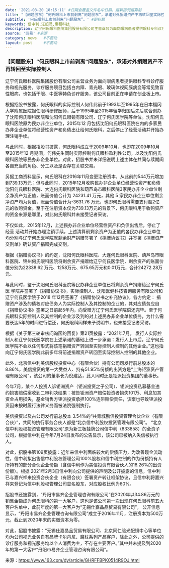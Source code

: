 ```yaml
---
date: '2021-08-20 18:15:11' #日期会覆盖文件名中日期，越新排列越靠前
title: "【问题股东】“何氏眼科上市前剥离“问题股东”，承诺对外捐赠资产不再转回至实际控制人" #标题
subtitle: '何氏眼科上市前剥离“问题股东”。' #副标题
keywords: 信中利,汪超涌,惠程科技
description: 辽宁何氏眼科医院集团股份有限公司主营业务为面向眼病患者提供眼科专科诊疗服务和视光服务，诊疗服务项目包括白内障、青光眼、玻璃体视网膜病变等常见致盲性眼病，也包括干眼、中医等特色诊疗服务，该公司目前正在申请在创业板上市。
source: '网易' #来源
category: news   #不要动
layout: post     #不要动
---
```


### 【问题股东】“何氏眼科上市前剥离“问题股东”，承诺对外捐赠资产不再转回至实际控制人

辽宁何氏眼科医院集团股份有限公司主营业务为面向眼病患者提供眼科专科诊疗服务和视光服务，诊疗服务项目包括白内障、青光眼、玻璃体视网膜病变等常见致盲性眼病，也包括干眼、中医等特色诊疗服务，该公司目前正在申请在创业板上市。

根据招股书披露，何氏眼科的实际控制人何伟此前于1993年至1995年在日本福冈大学附属医院担任眼科研修医师，后于1995年至2015年留学归国后先后联合创办了沈阳何氏眼科医院和沈阳何氏眼镜有限公司、辽宁何氏医学院等单位。沈阳何氏眼科医院原为民办非企业单位，2015年12 月包括沈阳何氏眼科医院在内的多家民办非企业单位将经营性资产和负债出让给何氏眼科，之后停止了经营活动并开始办理注销手续。

与此同时，根据招股书披露，何氏眼科成立于2009年10月，也即在2009年10月至2015年12 月期间，何伟先生同时实际控制何氏眼科盈利性公司，以及沈阳何氏眼科医院等民办非企业单位。对此，招股书并未详细说明上述主体在共同存续期间各自充当的角色、分工以及是否存在关联交易。

另据工商资料显示，何氏眼科在2016年11月变更注册资本，从此前的544万元增加到739.13万元；但与此同时，2015年12月收购民办非企业单位经营性资产和负债沈阳何氏眼科医院、大连何氏眼科医院和葫芦岛市眼科医院3家民办非企业单位剩余净资产为正值，账面价值合计为 24231.41 万元，其他 5 家民办非企业单位剩余净资产均为负值，账面价值合计为-3631.76 万元，也即何氏眼科需要支付超2亿元的收购资金。至于在注册资本仅为739.13万元的背景下，何氏眼科用于收购资产的资金来源是哪里，对此何氏眼科并未接受记者采访。

不仅如此，2015年12月，上述民办非企业单位经营性资产和负债出售后，停止了经营 活动并开始办理注销手续，上述清算前剩余资产为正值的各民办非企业单位均分别与辽宁何氏医学院就剩余财产捐赠签署了《捐赠协议书》并签署《捐赠资产交割单》确认资产捐赠完成交割。

根据《捐赠协议书》的约定，沈阳何氏眼科医院、大连何氏眼科医院、葫芦岛市眼科医院、锦州何氏眼科医院将剩余资产捐赠给辽宁何氏医学院，剩余资产的账面价值分别为22338.62 万元、1258万元、675.65万元和0.01万元，合计24272.28万元。

与此同时，鉴于沈阳何氏眼科医院等民办非企业单位已将剩余资产捐赠给辽宁何氏医 学院并签署了《捐赠协议书》，实际控制人、沈阳医健科技咨询服务有限公司和辽宁何氏医学院于2018 年12月签署了《捐赠协议书之补充协议》，各方约定： 捐赠资产涉及的债权对应债务人为实际控制人及其控制的企业的，其对应债务应自《捐赠协议书》签署之日前起5年内，向受赠方辽宁何氏医学院偿还完毕。至于何氏眼科实际控制人及其控制的企业涉及到的对上述民办非企业单位债务，为什么需要长达5年的时间进行偿还，何氏眼科同样未予说明书，也未接受记者采访。

根据《关于第三轮审核问询函的回复》第21页披露：“2021年7月， 发行人实际控制人和辽宁何氏医学院在上述承诺的基础上进一步承诺：发行人上市后，辽宁何氏医学院不会以任何形式将该笔捐赠资产转回至实际控制人控制的其他企业。”这也指向辽宁何氏医学院此前多年将前述捐赠资产转回至实际控制人控制的其他企业。

此外，北京信中利美信股权投资中心（有限合伙）持有公司司发行前总股本的 8.86%，美信投资的第一大受益人、持有51.95%份额的出资方是“上海钜澎资产管理有限公司”，该公司的董事长为倪建达，此人同时还是钜派投资集团的董事长。

今年7月，某个人投资人诉钜洲资产（钜派投资之子公司）、钜派投资私募基金违约损害赔偿案收到二审判决结果：被告钜洲资产赔偿投资者损失101万、利息加其资金占用损失，基金销售方钜派投资承担100%连带赔偿责任，该案也导致钜派投资因未按时履行法律义务而被法院强制执行。

美信投资以及占公司发行前总股本 3.54%的“共青城鹏信投资管理合伙企业（有限合伙）”，共同的执行事务合伙人都是“北京信中利股权投资管理有限公司”。 “北京信中利股权投资管理有限公司”原为新三板挂牌公司信中利（833858）的全资子公司，根据信中利在今年7月24日发布的公告显示，该公司已被纳入失信被执行人。

对此，招股书第109页披露：近年来信中利面临较大的偿债压力，为改善现金流动性，信中利拟出售信中利股权管理公司100%股权和信中利控制的作为份额持有人所持有的部分合伙企业份额（含信中利作为美信投资有限合伙人的18.26%的出资份额）。根据 2021年2月3日信中利向公司提供的声明及公开披露的信息，信中利已与嘉兴祥来投资合伙企业（有限合伙）签署资产转让框架协议，且信中利将嘉兴祥来登记为信中利股权管理公司显名股东，对应股权比例为60%。

招股书还披露到，“丹阳市易齐企业管理咨询有限公司”在2020年以34.86万元的销售金额成为何氏眼科的第一大客户，这也是该公司第一次出现在何氏眼科前五大客户名单中，此前年度的第一大客户为“无锡仕嘉晶品贸易有限公司”。 公开信息显示，“丹阳市易齐企业管理咨询有限公司”成立于2016年11月，注册资本为500万元，截止到2020年末的实缴资本为零。

对此，招股书披露：“无锡仕嘉晶品贸易有限公司、北京同仁验光配镜中心等单位均为公司视光业务自有品牌卡尔丹尼、魔杖系列产品客户，除此之外，公司提供的诊疗服务和视光服务均以个人消费为主，不存在主要客户。”其中并未提及到2020年的第一大客户“丹阳市易齐企业管理咨询有限公司”。

来源：https://www.163.com/dy/article/GHRFFBPK0514R9OJ.html
